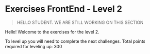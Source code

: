 # Exercises FrontEnd - Level 2

> HELLO STUDENT. WE ARE STILL WORKING ON THIS SECTION

Hello! Welcome to the exercises for the level 2.

To level up you will need to complete the next challenges. Total points required for leveling up: 300
